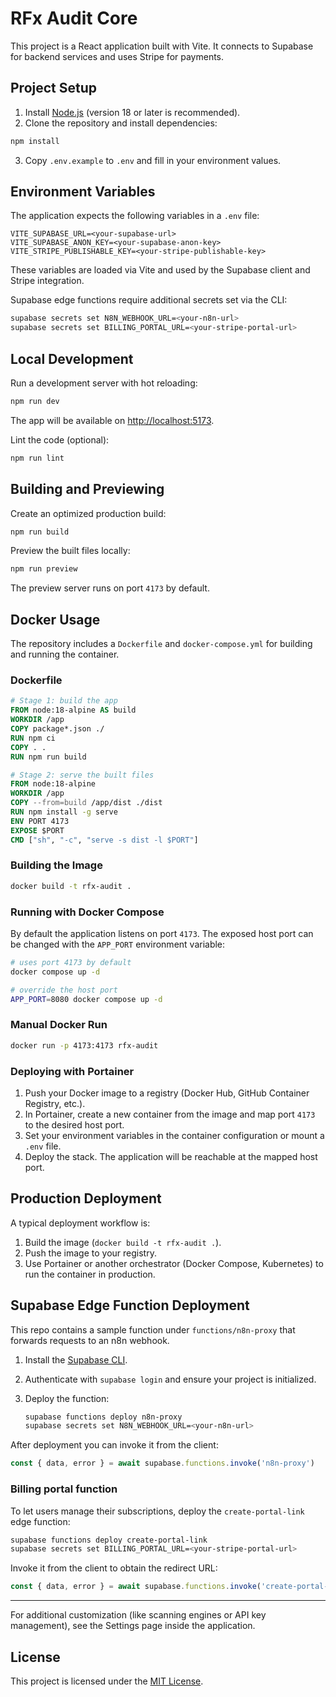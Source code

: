 # RFx Audit Core

This project is a React application built with Vite. It connects to Supabase for backend services and uses Stripe for payments.

## Project Setup

1. Install [Node.js](https://nodejs.org/) (version 18 or later is recommended).
2. Clone the repository and install dependencies:

```bash
npm install
```

3. Copy `.env.example` to `.env` and fill in your environment values.

## Environment Variables

The application expects the following variables in a `.env` file:

```
VITE_SUPABASE_URL=<your-supabase-url>
VITE_SUPABASE_ANON_KEY=<your-supabase-anon-key>
VITE_STRIPE_PUBLISHABLE_KEY=<your-stripe-publishable-key>
```

These variables are loaded via Vite and used by the Supabase client and Stripe integration.

Supabase edge functions require additional secrets set via the CLI:

```bash
supabase secrets set N8N_WEBHOOK_URL=<your-n8n-url>
supabase secrets set BILLING_PORTAL_URL=<your-stripe-portal-url>
```

## Local Development

Run a development server with hot reloading:

```bash
npm run dev
```

The app will be available on [http://localhost:5173](http://localhost:5173).

Lint the code (optional):

```bash
npm run lint
```

## Building and Previewing

Create an optimized production build:

```bash
npm run build
```

Preview the built files locally:

```bash
npm run preview
```

The preview server runs on port `4173` by default.

## Docker Usage

The repository includes a `Dockerfile` and `docker-compose.yml` for building and
running the container.

### Dockerfile

```dockerfile
# Stage 1: build the app
FROM node:18-alpine AS build
WORKDIR /app
COPY package*.json ./
RUN npm ci
COPY . .
RUN npm run build

# Stage 2: serve the built files
FROM node:18-alpine
WORKDIR /app
COPY --from=build /app/dist ./dist
RUN npm install -g serve
ENV PORT 4173
EXPOSE $PORT
CMD ["sh", "-c", "serve -s dist -l $PORT"]
```

### Building the Image

```bash
docker build -t rfx-audit .
```

### Running with Docker Compose

By default the application listens on port `4173`. The exposed host port can be
changed with the `APP_PORT` environment variable:

```bash
# uses port 4173 by default
docker compose up -d

# override the host port
APP_PORT=8080 docker compose up -d
```

### Manual Docker Run

```bash
docker run -p 4173:4173 rfx-audit
```

### Deploying with Portainer

1. Push your Docker image to a registry (Docker Hub, GitHub Container Registry, etc.).
2. In Portainer, create a new container from the image and map port `4173` to the desired host port.
3. Set your environment variables in the container configuration or mount a `.env` file.
4. Deploy the stack. The application will be reachable at the mapped host port.

## Production Deployment

A typical deployment workflow is:

1. Build the image (`docker build -t rfx-audit .`).
2. Push the image to your registry.
3. Use Portainer or another orchestrator (Docker Compose, Kubernetes) to run the container in production.

## Supabase Edge Function Deployment

This repo contains a sample function under `functions/n8n-proxy` that forwards
requests to an n8n webhook.

1. Install the [Supabase CLI](https://supabase.com/docs/guides/cli).
2. Authenticate with `supabase login` and ensure your project is initialized.
3. Deploy the function:

   ```bash
   supabase functions deploy n8n-proxy
   supabase secrets set N8N_WEBHOOK_URL=<your-n8n-url>
   ```

After deployment you can invoke it from the client:

```javascript
const { data, error } = await supabase.functions.invoke('n8n-proxy')
```

### Billing portal function

To let users manage their subscriptions, deploy the `create-portal-link` edge function:

```bash
supabase functions deploy create-portal-link
supabase secrets set BILLING_PORTAL_URL=<your-stripe-portal-url>
```

Invoke it from the client to obtain the redirect URL:

```javascript
const { data, error } = await supabase.functions.invoke('create-portal-link');
```

---

For additional customization (like scanning engines or API key management), see the Settings page inside the application.


## License

This project is licensed under the [MIT License](LICENSE).
